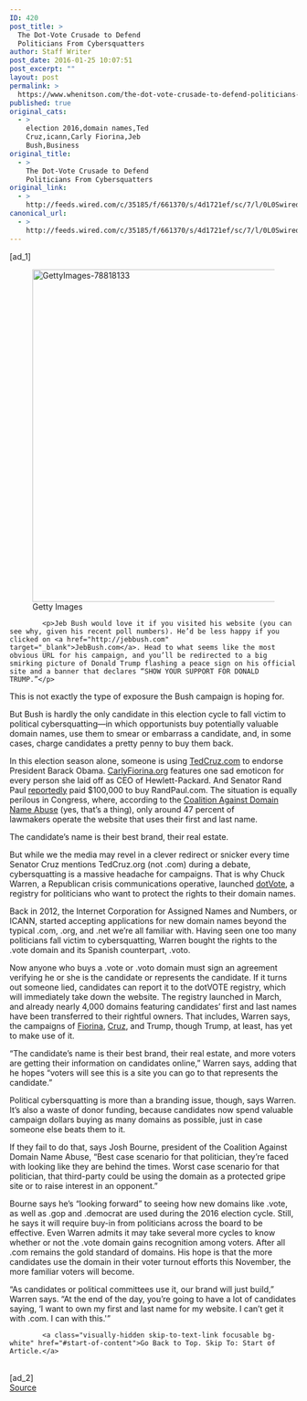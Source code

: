```yaml
---
ID: 420
post_title: >
  The Dot-Vote Crusade to Defend
  Politicians From Cybersquatters
author: Staff Writer
post_date: 2016-01-25 10:07:51
post_excerpt: ""
layout: post
permalink: >
  https://www.whenitson.com/the-dot-vote-crusade-to-defend-politicians-from-cybersquatters/
published: true
original_cats:
  - >
    election 2016,domain names,Ted
    Cruz,icann,Carly Fiorina,Jeb
    Bush,Business
original_title:
  - >
    The Dot-Vote Crusade to Defend
    Politicians From Cybersquatters
original_link:
  - >
    http://feeds.wired.com/c/35185/f/661370/s/4d1721ef/sc/7/l/0L0Swired0N0C20A160C0A10Cthe0Edotvote0Ecrusade0Eto0Edefend0Epoliticians0Efrom0Ecybersquatters0C/story01.htm
canonical_url:
  - >
    http://feeds.wired.com/c/35185/f/661370/s/4d1721ef/sc/7/l/0L0Swired0N0C20A160C0A10Cthe0Edotvote0Ecrusade0Eto0Edefend0Epoliticians0Efrom0Ecybersquatters0C/story01.htm
---
```

 [ad_1]
<br><div id=""><div id="small-art" data-share="">
				<figure attachment_1840226="" class="carve wp-caption square alignnone" data-js=""><a href="http://www.wired.com/wp-content/uploads/2015/08/GettyImages-78818133.jpg"><img data-pin-description="The Dot-Vote Crusade to Defend Politicians From Cybersquatters" src="http://www.whenitson.com/wp-content/uploads/2016/01/The-Dot-Vote-Crusade-to-Defend-Politicians-From-Cybersquatters.jpg" alt="GettyImages-78818133" width="582" height="582" class="size-default-top-art wp-image-1840226"/></a><figcaption class="wp-caption-text link-underline"><span class="credit link-underline-sm"><span aria-hidden="true" class="ui ui-photo inline-block ui-credit relative opacity-5 marg-r-micro"/> Getty Images</span></figcaption></figure></div>

			<p>Jeb Bush would love it if you visited his website (you can see why, given his recent poll numbers). He’d be less happy if you clicked on <a href="http://jebbush.com" target="_blank">JebBush.com</a>. Head to what seems like the most obvious URL for his campaign, and you’ll be redirected to a big smirking picture of Donald Trump flashing a peace sign on his official site and a banner that declares “SHOW YOUR SUPPORT FOR DONALD TRUMP.”</p>
<p>This is not exactly the type of exposure the Bush campaign is hoping for.</p>
<p>But Bush is hardly the only candidate in this election cycle to fall victim to political cybersquatting—in which opportunists buy potentially valuable domain names, use them to smear or embarrass a candidate, and, in some cases, charge candidates a pretty penny to buy them back.</p>
<p>In this election season alone, someone is using <a href="http://www.tedcruz.com" target="_blank">TedCruz.com</a> to endorse President Barack Obama. <a href="http://carlyfiorina.org" target="_blank">CarlyFiorina.org</a> features one sad emoticon for every person she laid off as CEO of Hewlett-Packard. And Senator Rand Paul <a href="http://www.nationaljournal.com/twentysixteen/2015/05/06/rand-paul-apparently-paid-100-000-randpaul-com" target="_blank">reportedly</a> paid $100,000 to buy RandPaul.com. The situation is equally perilous in Congress, where, according to the <a href="http://cadna.org" target="_blank">Coalition Against Domain Name Abuse</a> (yes, that’s a thing), only around 47 percent of lawmakers operate the website that uses their first and last name.</p>
<p data-js="fader" class="pullquote carve fader">
	The candidate’s name is their best brand, their real estate.	<span class="attribution"/>
</p>

<p>But while we the media may revel in a clever redirect or snicker every time Senator Cruz mentions TedCruz.org (not .com) during a debate, cybersquatting is a massive headache for campaigns. That is why Chuck Warren, a Republican crisis communications operative, launched <a href="http://get.vote" target="_blank">dotVote</a>, a registry for politicians who want to protect the rights to their domain names.</p>
<p>Back in 2012, the Internet Corporation for Assigned Names and Numbers, or ICANN, started accepting applications for new domain names beyond the typical .com, .org, and .net we’re all familiar with. Having seen one too many politicians fall victim to cybersquatting, Warren bought the rights to the .vote domain and its Spanish counterpart, .voto.</p>
<p>Now anyone who buys a .vote or .voto domain must sign an agreement verifying he or she is the candidate or represents the candidate. If it turns out someone lied, candidates can report it to the dotVOTE registry, which will immediately take down the website. The registry launched in March, and already nearly 4,000 domains featuring candidates’ first and last names have been transferred to their rightful owners. That includes, Warren says, the campaigns of <a href="http://carlyfiorina.vote" target="_blank">Fiorina</a>, <a href="http://tedcruz.vote" target="_blank">Cruz</a>, and Trump, though Trump, at least, has yet to make use of it.</p>
<p>“The candidate’s name is their best brand, their real estate, and more voters are getting their information on candidates online,” Warren says, adding that he hopes “voters will see this is a site you can go to that represents the candidate.”</p>



<p>Political cybersquatting is more than a branding issue, though, says Warren. It’s also a waste of donor funding, because candidates now spend valuable campaign dollars buying as many domains as possible, just in case someone else beats them to it.</p>
<p>If they fail to do that, says Josh Bourne, president of the Coalition Against Domain Name Abuse, “Best case scenario for that politician, they’re faced with looking like they are behind the times. Worst case scenario for that politician, that third-party could be using the domain as a protected gripe site or to raise interest in an opponent.”</p>
<p>Bourne says he’s “looking forward” to seeing how new domains like .vote, as well as .gop and .democrat are used during the 2016 election cycle. Still, he says it will require buy-in from politicians across the board to be effective. Even Warren admits it may take several more cycles to know whether or not the .vote domain gains recognition among voters. After all .com remains the gold standard of domains. His hope is that the more candidates use the domain in their voter turnout efforts this November, the more familiar voters will become.</p>
<p>“As candidates or political committees use it, our brand will just build,” Warren says. “At the end of the day, you’re going to have a lot of candidates saying, ‘I want to own my first and last name for my website. I can’t get it with .com. I can with this.'”</p>

			<a class="visually-hidden skip-to-text-link focusable bg-white" href="#start-of-content">Go Back to Top. Skip To: Start of Article.</a>

			
</div>
<br>[ad_2]
<br><a href="http://feeds.wired.com/c/35185/f/661370/s/4d1721ef/sc/7/l/0L0Swired0N0C20A160C0A10Cthe0Edotvote0Ecrusade0Eto0Edefend0Epoliticians0Efrom0Ecybersquatters0C/story01.htm">Source </a>